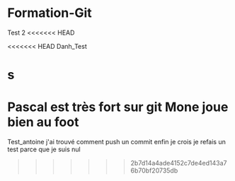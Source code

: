 # Formation-Git
Test
2
<<<<<<< HEAD

<<<<<<< HEAD
Danh_Test

s
=======
Pascal est très fort sur git
Mone joue bien au foot 
=======
Test_antoine
j'ai trouvé comment push un commit
enfin je crois
je refais un test parce que je suis nul
>>>>>>> 2b7d14a4ade4152c7de4ed143a76b70bf20735db
